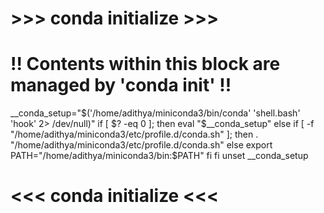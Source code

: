# >>> conda initialize >>>
# !! Contents within this block are managed by 'conda init' !!
__conda_setup="$('/home/adithya/miniconda3/bin/conda' 'shell.bash' 'hook' 2> /dev/null)"
if [ $? -eq 0 ]; then
    eval "$__conda_setup"
else
    if [ -f "/home/adithya/miniconda3/etc/profile.d/conda.sh" ]; then
        . "/home/adithya/miniconda3/etc/profile.d/conda.sh"
    else
        export PATH="/home/adithya/miniconda3/bin:$PATH"
    fi
fi
unset __conda_setup
# <<< conda initialize <<<

